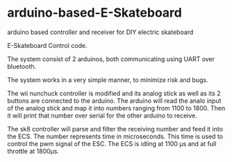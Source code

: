# arduino-based-E-Skateboard
arduino based controller and receiver for DIY electric skateboard

E-Skateboard Control code. 

The system consist of 2 arduinos, both communicating using UART over bluetooth. 

The system works in a very simple manner, to minimize risk and bugs. 

The wii nunchuck controller is modified and its analog stick as well as its 2 buttons are connected to the arduino. The arduino will read the analo input of the analog stick and map it into numbers ranging from 1100 to 1800. Then it will print that number over serial for the other arduino to receive.

The sk8 controller will parse and filter the receiving number and feed it into the ECS. The number represents time in microseconds. This time is used to control the pwm signal of the ESC. The ECS is idling at 1100 μs and at full throttle at 1800μs. 
